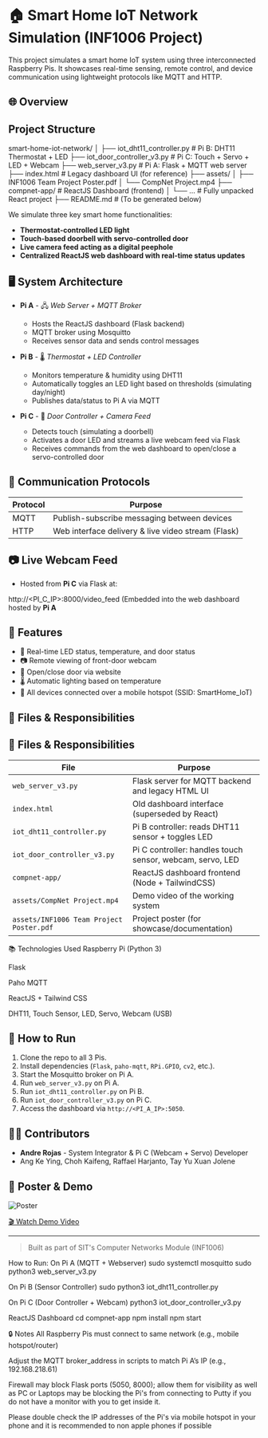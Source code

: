 # 🏠 Smart Home IoT Network Simulation (INF1006 Project)

This project simulates a smart home IoT system using three interconnected Raspberry Pis. It showcases real-time sensing, remote control, and device communication using lightweight protocols like MQTT and HTTP.

## 🌐 Overview

## Project Structure

smart-home-iot-network/
│
├── iot_dht11_controller.py         # Pi B: DHT11 Thermostat + LED
├── iot_door_controller_v3.py       # Pi C: Touch + Servo + LED + Webcam
├── web_server_v3.py                # Pi A: Flask + MQTT web server
├── index.html                      # Legacy dashboard UI (for reference)
├── assets/
│   ├── INF1006 Team Project Poster.pdf
│   └── CompNet Project.mp4
├── compnet-app/                    # ReactJS Dashboard (frontend)
│   └── ...                         # Fully unpacked React project
├── README.md                       # (To be generated below)

We simulate three key smart home functionalities:

- **Thermostat-controlled LED light**
- **Touch-based doorbell with servo-controlled door**
- **Live camera feed acting as a digital peephole**
- **Centralized ReactJS web dashboard with real-time status updates**

## 🖥️ System Architecture

- **Pi A** - 🖧 *Web Server + MQTT Broker*  
  - Hosts the ReactJS dashboard (Flask backend)
  - MQTT broker using Mosquitto
  - Receives sensor data and sends control messages

- **Pi B** - 🌡️ *Thermostat + LED Controller*  
  - Monitors temperature & humidity using DHT11
  - Automatically toggles an LED light based on thresholds (simulating day/night)
  - Publishes data/status to Pi A via MQTT

- **Pi C** - 🚪 *Door Controller + Camera Feed*  
  - Detects touch (simulating a doorbell)
  - Activates a door LED and streams a live webcam feed via Flask
  - Receives commands from the web dashboard to open/close a servo-controlled door

## 📡 Communication Protocols

| Protocol | Purpose |
|---------|---------|
| MQTT    | Publish-subscribe messaging between devices |
| HTTP    | Web interface delivery & live video stream (Flask) |

## 📷 Live Webcam Feed

- Hosted from **Pi C** via Flask at:

http://<PI_C_IP>:8000/video_feed
(Embedded into the web dashboard hosted by **Pi A**

## 🧠 Features

- 🔄 Real-time LED status, temperature, and door status
- 📷 Remote viewing of front-door webcam
- 🔐 Open/close door via website
- 🌡️ Automatic lighting based on temperature
- 📶 All devices connected over a mobile hotspot (SSID: SmartHome_IoT)

## 📂 Files & Responsibilities

## 📂 Files & Responsibilities

| File                          | Purpose                                                  |
|-------------------------------|----------------------------------------------------------|
| `web_server_v3.py`           | Flask server for MQTT backend and legacy HTML UI        |
| `index.html`                 | Old dashboard interface (superseded by React)            |
| `iot_dht11_controller.py`    | Pi B controller: reads DHT11 sensor + toggles LED        |
| `iot_door_controller_v3.py`  | Pi C controller: handles touch sensor, webcam, servo, LED|
| `compnet-app/`               | ReactJS dashboard frontend (Node + TailwindCSS)          |
| `assets/CompNet Project.mp4` | Demo video of the working system                         |
| `assets/INF1006 Team Project Poster.pdf` | Project poster (for showcase/documentation)      |

📚 Technologies Used
Raspberry Pi (Python 3)

Flask

Paho MQTT

ReactJS + Tailwind CSS

DHT11, Touch Sensor, LED, Servo, Webcam (USB)

## 🚀 How to Run

1. Clone the repo to all 3 Pis.
2. Install dependencies (`Flask`, `paho-mqtt`, `RPi.GPIO`, `cv2`, etc.).
3. Start the Mosquitto broker on Pi A.
4. Run `web_server_v3.py` on Pi A.
5. Run `iot_dht11_controller.py` on Pi B.
6. Run `iot_door_controller_v3.py` on Pi C.
7. Access the dashboard via `http://<PI_A_IP>:5050`.

## 👨‍💻 Contributors

- **Andre Rojas** - System Integrator & Pi C (Webcam + Servo) Developer
- Ang Ke Ying, Choh Kaifeng, Raffael Harjanto, Tay Yu Xuan Jolene

## 🧾 Poster & Demo

![Poster](./assets/poster.png)

[🎬 Watch Demo Video](./assets/demo.mp4)

---

> Built as part of SIT's Computer Networks Module (INF1006)

How to Run:
On Pi A (MQTT + Webserver)
sudo systemctl mosquitto
sudo python3 web_server_v3.py

On Pi B (Sensor Controller)
sudo python3 iot_dht11_controller.py

On Pi C (Door Controller + Webcam)
python3 iot_door_controller_v3.py

ReactJS Dashboard
cd compnet-app
npm install
npm start

🔒 Notes
All Raspberry Pis must connect to same network (e.g., mobile hotspot/router)

Adjust the MQTT broker_address in scripts to match Pi A’s IP (e.g., 192.168.218.61)

Firewall may block Flask ports (5050, 8000); allow them for visibility as well as PC or Laptops may be
blocking the Pi's from connecting to Putty if you do not have a monitor with you to get inside it.

Please double check the IP addresses of the Pi's via mobile hotspot in your phone and it is recommended to non apple
phones if possible




